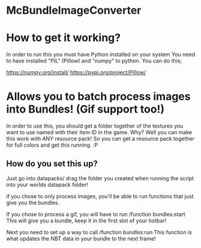 # McBundleImageConverter

# How to get it working?
In order to run this you must have Python installed on your system
You need to have installed "PIL" (Pillow) and "numpy" to python.
You can do this;

https://numpy.org/install/
https://pypi.org/project/Pillow/


# Allows you to batch process images into Bundles! (Gif support too!)

In order to use this, you should get a folder together of the textures you want to use named with their item ID in the game.
Why? Well you can make this work with ANY resource pack!
So you can get a resource pack together for full colors and get this running. :P

## How do you set this up?

Just go into datapacks/
drag the folder you created when running the script into your worlds datapack folder!

if you chose to only process images, you'll be able to run functions that just give you the bundles.

If you chose to process a gif, you will have to run /function bundles:start
This will give you a bundle, keep it in the first slot of your hotbar!

Next you need to set up a way to call /function bundles:run
This function is what updates the NBT data in your bundle to the next frame!
